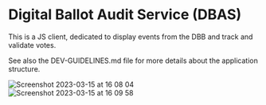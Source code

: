 # Digital Ballot Audit Service (DBAS)

This is a JS client, dedicated to display events from the DBB and track and validate votes.

See also the DEV-GUIDELINES.md file for more details about the application structure.

![Screenshot 2023-03-15 at 16 08 04](https://user-images.githubusercontent.com/100700894/225354634-60a2b036-5674-4244-ae1e-43d6221f339c.png)
![Screenshot 2023-03-15 at 16 09 58](https://user-images.githubusercontent.com/100700894/225354658-ddb33408-79ac-410a-ae8e-c061f43641da.png)
